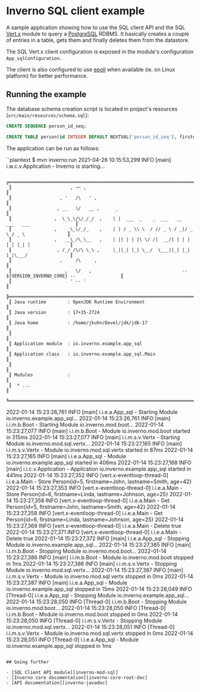 [inverno-mod-sql]: https://github.com/inverno-io/inverno-mods/blob/master/inverno-sql/
[inverno-core-root-doc]: https://github.com/inverno-io/inverno-core/blob/master/doc/reference-guide.md
[inverno-javadoc]: https://inverno.io/docs/release/api/index.html

[epoll]: https://en.wikipedia.org/wiki/Epoll
[vertx]: https://vertx.io
[postgresql]: https://www.postgresql.org/

# Inverno SQL client example

A sample application showing how to use the SQL client API and the SQL [Vert.x][vertx] module to query a [PostgreSQL][postgresql] RDBMS. It basically creates a couple of entries in a table, gets them and finally deletes them from the datastore.

The SQL Vert.x client configuration is exposed in the module's configuration `App_sqlConfiguration`.

The client is also configured to use [epoll][epoll] when available (ie. on Linux platform) for better performance.

## Running the example

The database schema creation script is located in project's resources (`src/main/resources/schema.sql`):

```sql
CREATE SEQUENCE person_id_seq;

CREATE TABLE person(id INTEGER DEFAULT NEXTVAL('person_id_seq'), firstname VARCHAR(32), lastname VARCHAR(32), age SMALLINT);
```

The application can be run as follows:

``plaintext
$ mvn inverno:run
2021-04-26 10:15:53,299 INFO  [main] i.w.c.v.Application - Inverno is starting...


     ╔════════════════════════════════════════════════════════════════════════════════════════════╗
     ║                      , ~~ ,                                                                ║
     ║                  , '   /\   ' ,                                                            ║
     ║                 , __   \/   __ ,      _                                                    ║
     ║                ,  \_\_\/\/_/_/  ,    | |  ___  _    _  ___   __  ___   ___                 ║
     ║                ,    _\_\/_/_    ,    | | / _ \\ \  / // _ \ / _|/ _ \ / _ \                ║
     ║                ,   __\_/\_\__   ,    | || | | |\ \/ /|  __/| | | | | | |_| |               ║
     ║                 , /_/ /\/\ \_\ ,     |_||_| |_| \__/  \___||_| |_| |_|\___/                ║
     ║                  ,     /\     ,                                                            ║
     ║                    ,   \/   ,                                  -- ${VERSION_INVERNO_CORE} --                 ║
     ║                      ' -- '                                                                ║
     ╠════════════════════════════════════════════════════════════════════════════════════════════╣
     ║ Java runtime        : OpenJDK Runtime Environment                                          ║
     ║ Java version        : 17+35-2724                                                           ║
     ║ Java home           : /home/jkuhn/Devel/jdk/jdk-17                                         ║
     ║                                                                                            ║
     ║ Application module  : io.inverno.example.app_sql                                           ║
     ║ Application class   : io.inverno.example.app_sql.Main                                      ║
     ║                                                                                            ║
     ║ Modules             :                                                                      ║
     ║  * ...                                                                                     ║
     ╚════════════════════════════════════════════════════════════════════════════════════════════╝


2022-01-14 15:23:26,761 INFO  [main] i.i.e.a.App_sql - Starting Module io.inverno.example.app_sql...
2022-01-14 15:23:26,761 INFO  [main] i.i.m.b.Boot - Starting Module io.inverno.mod.boot...
2022-01-14 15:23:27,077 INFO  [main] i.i.m.b.Boot - Module io.inverno.mod.boot started in 315ms
2022-01-14 15:23:27,077 INFO  [main] i.i.m.s.v.Vertx - Starting Module io.inverno.mod.sql.vertx...
2022-01-14 15:23:27,165 INFO  [main] i.i.m.s.v.Vertx - Module io.inverno.mod.sql.vertx started in 87ms
2022-01-14 15:23:27,165 INFO  [main] i.i.e.a.App_sql - Module io.inverno.example.app_sql started in 406ms
2022-01-14 15:23:27,168 INFO  [main] i.i.c.v.Application - Application io.inverno.example.app_sql started in 441ms
2022-01-14 15:23:27,352 INFO  [vert.x-eventloop-thread-0] i.i.e.a.Main - Store Person{id=5, firstname=John, lastname=Smith, age=42}
2022-01-14 15:23:27,353 INFO  [vert.x-eventloop-thread-0] i.i.e.a.Main - Store Person{id=6, firstname=Linda, lastname=Johnson, age=25}
2022-01-14 15:23:27,358 INFO  [vert.x-eventloop-thread-0] i.i.e.a.Main - Get Person{id=5, firstname=John, lastname=Smith, age=42}
2022-01-14 15:23:27,358 INFO  [vert.x-eventloop-thread-0] i.i.e.a.Main - Get Person{id=6, firstname=Linda, lastname=Johnson, age=25}
2022-01-14 15:23:27,368 INFO  [vert.x-eventloop-thread-0] i.i.e.a.Main - Delete true
2022-01-14 15:23:27,371 INFO  [vert.x-eventloop-thread-0] i.i.e.a.Main - Delete true
2022-01-14 15:23:27,372 INFO  [main] i.i.e.a.App_sql - Stopping Module io.inverno.example.app_sql...
2022-01-14 15:23:27,385 INFO  [main] i.i.m.b.Boot - Stopping Module io.inverno.mod.boot...
2022-01-14 15:23:27,386 INFO  [main] i.i.m.b.Boot - Module io.inverno.mod.boot stopped in 1ms
2022-01-14 15:23:27,386 INFO  [main] i.i.m.s.v.Vertx - Stopping Module io.inverno.mod.sql.vertx...
2022-01-14 15:23:27,387 INFO  [main] i.i.m.s.v.Vertx - Module io.inverno.mod.sql.vertx stopped in 0ms
2022-01-14 15:23:27,387 INFO  [main] i.i.e.a.App_sql - Module io.inverno.example.app_sql stopped in 15ms
2022-01-14 15:23:28,049 INFO  [Thread-0] i.i.e.a.App_sql - Stopping Module io.inverno.example.app_sql...
2022-01-14 15:23:28,050 INFO  [Thread-0] i.i.m.b.Boot - Stopping Module io.inverno.mod.boot...
2022-01-14 15:23:28,050 INFO  [Thread-0] i.i.m.b.Boot - Module io.inverno.mod.boot stopped in 0ms
2022-01-14 15:23:28,050 INFO  [Thread-0] i.i.m.s.v.Vertx - Stopping Module io.inverno.mod.sql.vertx...
2022-01-14 15:23:28,051 INFO  [Thread-0] i.i.m.s.v.Vertx - Module io.inverno.mod.sql.vertx stopped in 0ms
2022-01-14 15:23:28,051 INFO  [Thread-0] i.i.e.a.App_sql - Module io.inverno.example.app_sql stopped in 1ms
```

## Going further

- [SQL Client API module][inverno-mod-sql]
- [Inverno core documentation][inverno-core-root-doc]
- [API documentation][inverno-javadoc]